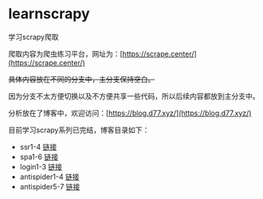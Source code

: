 # learnscrapy
学习scrapy爬取

爬取内容为爬虫练习平台，网址为：[https://scrape.center/](https://scrape.center/)

~~具体内容放在不同的分支中，主分支保持空白。~~

因为分支不太方便切换以及不方便共享一些代码，所以后续内容都放到主分支中。

分析放在了博客中，欢迎访问：[https://blog.d77.xyz/](https://blog.d77.xyz/)

目前学习scrapy系列已完结，博客目录如下：

- ssr1-4 [链接](https://blog.d77.xyz/archives/35dbd7c9.html)
- spa1-6 [链接](https://blog.d77.xyz/archives/186911b0.html)
- login1-3 [链接](https://blog.d77.xyz/archives/6f6e2126.html)
- antispider1-4 [链接](https://blog.d77.xyz/archives/f10ab485.html)
- antispider5-7 [链接](https://blog.d77.xyz/archives/860d8413.html)
